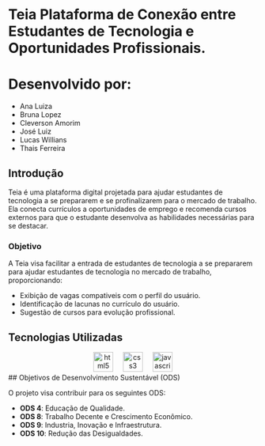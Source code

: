 # Teia Plataforma de Conexão entre Estudantes de Tecnologia e Oportunidades Profissionais.
 
# Desenvolvido por: 
- Ana Luiza 
- Bruna Lopez
- Cleverson Amorim
- José Luiz
- Lucas Willians
- Thais Ferreira
 
## Introdução
Teia é uma plataforma digital projetada para ajudar estudantes de tecnologia a se prepararem e se profinalizarem para o mercado de trabalho. Ela conecta currículos a oportunidades de emprego e recomenda cursos externos para que o estudante desenvolva as habilidades necessárias para se destacar.
 
### Objetivo
A Teia visa facilitar a entrada de estudantes de tecnologia a se prepararem para ajudar estudantes de tecnologia no mercado de trabalho, proporcionando:
  - Exibição de vagas compativeis com o perfil do usuário.
  - Identificação de lacunas no currículo do usuário.
  - Sugestão de cursos para evolução profissional.
 
## Tecnologias Utilizadas
 
<div align="center">
<img src="https://cdn.jsdelivr.net/gh/devicons/devicon/icons/html5/html5-original.svg" height="40" alt="html5 logo"  />
<img width="12" />
<img src="https://cdn.jsdelivr.net/gh/devicons/devicon/icons/css3/css3-original.svg" height="40" alt="css3 logo"  />
<img width="12" />
<img src="https://cdn.jsdelivr.net/gh/devicons/devicon/icons/javascript/javascript-original.svg" height="40" alt="javascript logo"  />
</div>
## Objetivos de Desenvolvimento Sustentável (ODS)
 
O projeto visa contribuir para os seguintes ODS:
 
- **ODS 4**: Educação de Qualidade.
- **ODS 8**: Trabalho Decente e Crescimento Econômico.
- **ODS 9**: Industria, Inovação e Infraestrutura.
- **ODS 10**: Redução das Desigualdades.
